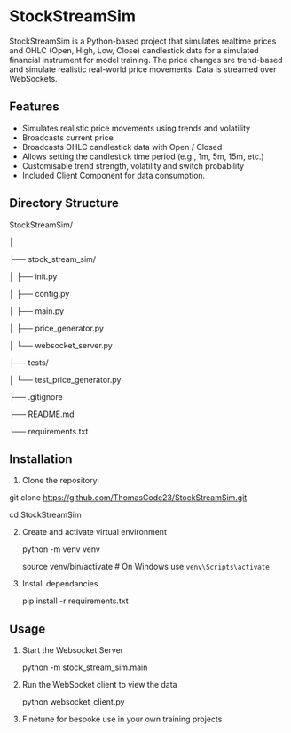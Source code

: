 # StockStreamSim

StockStreamSim is a Python-based project that simulates realtime prices and OHLC (Open, High, Low, Close) candlestick data for a simulated financial instrument for model training. The price changes are trend-based and simulate realistic real-world price movements. Data is streamed over WebSockets. 

## Features

- Simulates realistic price movements using trends and volatility
- Broadcasts current price
- Broadcasts OHLC candlestick data with Open / Closed
- Allows setting the candlestick time period (e.g., 1m, 5m, 15m, etc.)
- Customisable trend strength, volatility and switch probability
- Included Client Component for data consumption.


## Directory Structure

StockStreamSim/

│

├── stock_stream_sim/

│ ├── init.py

│ ├── config.py

│ ├── main.py

│ ├── price_generator.py

│ └── websocket_server.py

├── tests/

│ └── test_price_generator.py

├── .gitignore

├── README.md

└── requirements.txt



## Installation

1. Clone the repository:

git clone https://github.com/ThomasCode23/StockStreamSim.git

cd StockStreamSim


2. Create and activate virtual environment

   python -m venv venv
   
   source venv/bin/activate  # On Windows use `venv\Scripts\activate`


3. Install dependancies

   pip install -r requirements.txt


## Usage

1. Start the Websocket Server

   python -m stock_stream_sim.main


2. Run the WebSocket client to view the data

   python websocket_client.py

3. Finetune for bespoke use in your own training projects
